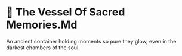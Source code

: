# 🏺 The Vessel Of Sacred Memories.Md

An ancient container holding moments so pure they glow, even in the darkest chambers of the soul.
